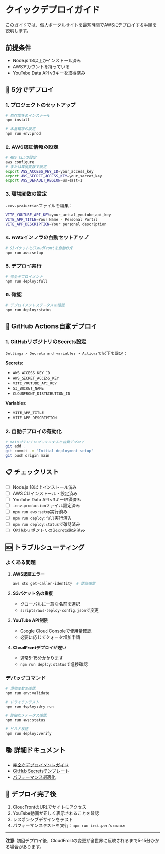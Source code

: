 # クイックデプロイガイド

このガイドでは、個人ポータルサイトを最短時間でAWSにデプロイする手順を説明します。

## 前提条件

- Node.js 18以上がインストール済み
- AWSアカウントを持っている
- YouTube Data API v3キーを取得済み

## 🚀 5分でデプロイ

### 1. プロジェクトのセットアップ

```bash
# 依存関係のインストール
npm install

# 本番環境の設定
npm run env:prod
```

### 2. AWS認証情報の設定

```bash
# AWS CLIの設定
aws configure
# または環境変数で設定
export AWS_ACCESS_KEY_ID=your_access_key
export AWS_SECRET_ACCESS_KEY=your_secret_key
export AWS_DEFAULT_REGION=us-east-1
```

### 3. 環境変数の設定

`.env.production`ファイルを編集：

```bash
VITE_YOUTUBE_API_KEY=your_actual_youtube_api_key
VITE_APP_TITLE=Your Name - Personal Portal
VITE_APP_DESCRIPTION=Your personal description
```

### 4. AWSインフラの自動セットアップ

```bash
# S3バケットとCloudFrontを自動作成
npm run aws:setup
```

### 5. デプロイ実行

```bash
# 完全デプロイメント
npm run deploy:full
```

### 6. 確認

```bash
# デプロイメントステータスの確認
npm run deploy:status
```

## 🔧 GitHub Actions自動デプロイ

### 1. GitHubリポジトリのSecrets設定

`Settings > Secrets and variables > Actions`で以下を設定：

**Secrets:**

- `AWS_ACCESS_KEY_ID`
- `AWS_SECRET_ACCESS_KEY`
- `VITE_YOUTUBE_API_KEY`
- `S3_BUCKET_NAME`
- `CLOUDFRONT_DISTRIBUTION_ID`

**Variables:**

- `VITE_APP_TITLE`
- `VITE_APP_DESCRIPTION`

### 2. 自動デプロイの有効化

```bash
# mainブランチにプッシュすると自動デプロイ
git add .
git commit -m "Initial deployment setup"
git push origin main
```

## 📋 チェックリスト

- [ ] Node.js 18以上インストール済み
- [ ] AWS CLIインストール・設定済み
- [ ] YouTube Data API v3キー取得済み
- [ ] `.env.production`ファイル設定済み
- [ ] `npm run aws:setup`実行済み
- [ ] `npm run deploy:full`実行済み
- [ ] `npm run deploy:status`で確認済み
- [ ] GitHubリポジトリのSecrets設定済み

## 🆘 トラブルシューティング

### よくある問題

1. **AWS認証エラー**

   ```bash
   aws sts get-caller-identity  # 認証確認
   ```

2. **S3バケット名の重複**
   - グローバルに一意な名前を選択
   - `scripts/aws-deploy-config.json`で変更

3. **YouTube API制限**
   - Google Cloud Consoleで使用量確認
   - 必要に応じてクォータ増加申請

4. **CloudFrontデプロイが遅い**
   - 通常5-15分かかります
   - `npm run deploy:status`で進捗確認

### デバッグコマンド

```bash
# 環境変数の確認
npm run env:validate

# ドライランテスト
npm run deploy:dry-run

# 詳細なステータス確認
npm run aws:status

# ビルド検証
npm run deploy:verify
```

## 📚 詳細ドキュメント

- [完全なデプロイメントガイド](docs/DEPLOYMENT.md)
- [GitHub Secretsテンプレート](github-secrets-template.md)
- [パフォーマンス最適化](PERFORMANCE_OPTIMIZATIONS.md)

## 🎉 デプロイ完了後

1. CloudFrontのURLでサイトにアクセス
2. YouTube動画が正しく表示されることを確認
3. レスポンシブデザインをテスト
4. パフォーマンステストを実行：`npm run test:performance`

---

**注意**: 初回デプロイ後、CloudFrontの変更が全世界に反映されるまで5-15分かかる場合があります。
